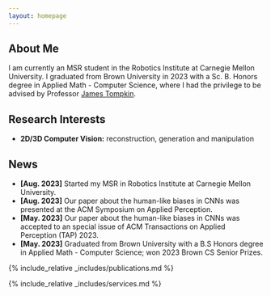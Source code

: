 ```yaml
---
layout: homepage
---
```


## About Me

I am currently an MSR student in the Robotics Institute at Carnegie Mellon University. I graduated from Brown University
in 2023 with a Sc. B. Honors degree in Applied Math - Computer Science, where I had the privilege 
to be advised by Professor [James Tompkin](https://jamestompkin.com/). 

## Research Interests

- **2D/3D Computer Vision:** reconstruction, generation and manipulation

## News

- **[Aug. 2023]** Started my MSR in Robotics Institute at Carnegie Mellon University.
- **[Aug. 2023]** Our paper about the human-like biases in CNNs was presented at the ACM Symposium on Applied Perception.
- **[May. 2023]** Our paper about the human-like biases in CNNs was accepted
to an special issue of ACM Transactions on Applied Perception (TAP) 2023.
- **[May. 2023]** Graduated from Brown University with a B.S Honors degree in Applied Math - Computer Science; won 2023 Brown CS Senior Prizes.

{% include_relative _includes/publications.md %}

{% include_relative _includes/services.md %}
